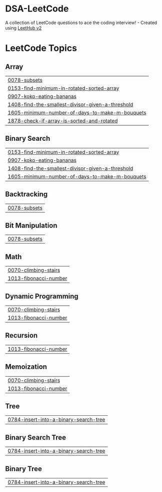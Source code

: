 # DSA-LeetCode
A collection of LeetCode questions to ace the coding interview! - Created using [LeetHub v2](https://github.com/arunbhardwaj/LeetHub-2.0)

<!---LeetCode Topics Start-->
# LeetCode Topics
## Array
|  |
| ------- |
| [0078-subsets](https://github.com/bhargavbijjam/DSA-LeetCode/tree/master/0078-subsets) |
| [0153-find-minimum-in-rotated-sorted-array](https://github.com/bhargavbijjam/DSA-LeetCode/tree/master/0153-find-minimum-in-rotated-sorted-array) |
| [0907-koko-eating-bananas](https://github.com/bhargavbijjam/DSA-LeetCode/tree/master/0907-koko-eating-bananas) |
| [1408-find-the-smallest-divisor-given-a-threshold](https://github.com/bhargavbijjam/DSA-LeetCode/tree/master/1408-find-the-smallest-divisor-given-a-threshold) |
| [1605-minimum-number-of-days-to-make-m-bouquets](https://github.com/bhargavbijjam/DSA-LeetCode/tree/master/1605-minimum-number-of-days-to-make-m-bouquets) |
| [1878-check-if-array-is-sorted-and-rotated](https://github.com/bhargavbijjam/DSA-LeetCode/tree/master/1878-check-if-array-is-sorted-and-rotated) |
## Binary Search
|  |
| ------- |
| [0153-find-minimum-in-rotated-sorted-array](https://github.com/bhargavbijjam/DSA-LeetCode/tree/master/0153-find-minimum-in-rotated-sorted-array) |
| [0907-koko-eating-bananas](https://github.com/bhargavbijjam/DSA-LeetCode/tree/master/0907-koko-eating-bananas) |
| [1408-find-the-smallest-divisor-given-a-threshold](https://github.com/bhargavbijjam/DSA-LeetCode/tree/master/1408-find-the-smallest-divisor-given-a-threshold) |
| [1605-minimum-number-of-days-to-make-m-bouquets](https://github.com/bhargavbijjam/DSA-LeetCode/tree/master/1605-minimum-number-of-days-to-make-m-bouquets) |
## Backtracking
|  |
| ------- |
| [0078-subsets](https://github.com/bhargavbijjam/DSA-LeetCode/tree/master/0078-subsets) |
## Bit Manipulation
|  |
| ------- |
| [0078-subsets](https://github.com/bhargavbijjam/DSA-LeetCode/tree/master/0078-subsets) |
## Math
|  |
| ------- |
| [0070-climbing-stairs](https://github.com/bhargavbijjam/DSA-LeetCode/tree/master/0070-climbing-stairs) |
| [1013-fibonacci-number](https://github.com/bhargavbijjam/DSA-LeetCode/tree/master/1013-fibonacci-number) |
## Dynamic Programming
|  |
| ------- |
| [0070-climbing-stairs](https://github.com/bhargavbijjam/DSA-LeetCode/tree/master/0070-climbing-stairs) |
| [1013-fibonacci-number](https://github.com/bhargavbijjam/DSA-LeetCode/tree/master/1013-fibonacci-number) |
## Recursion
|  |
| ------- |
| [1013-fibonacci-number](https://github.com/bhargavbijjam/DSA-LeetCode/tree/master/1013-fibonacci-number) |
## Memoization
|  |
| ------- |
| [0070-climbing-stairs](https://github.com/bhargavbijjam/DSA-LeetCode/tree/master/0070-climbing-stairs) |
| [1013-fibonacci-number](https://github.com/bhargavbijjam/DSA-LeetCode/tree/master/1013-fibonacci-number) |
## Tree
|  |
| ------- |
| [0784-insert-into-a-binary-search-tree](https://github.com/bhargavbijjam/DSA-LeetCode/tree/master/0784-insert-into-a-binary-search-tree) |
## Binary Search Tree
|  |
| ------- |
| [0784-insert-into-a-binary-search-tree](https://github.com/bhargavbijjam/DSA-LeetCode/tree/master/0784-insert-into-a-binary-search-tree) |
## Binary Tree
|  |
| ------- |
| [0784-insert-into-a-binary-search-tree](https://github.com/bhargavbijjam/DSA-LeetCode/tree/master/0784-insert-into-a-binary-search-tree) |
<!---LeetCode Topics End-->